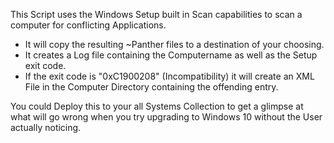 This Script uses the Windows Setup built in Scan capabilities to scan a computer for conflicting Applications.

- It will copy the resulting \~Panther files to a destination of your choosing.
- It creates a Log file containing the Computername as well as the Setup exit code.
- If the exit code is "0xC1900208" (Incompatibility) it will create an XML File in the Computer Directory containing the offending entry.

You could Deploy this to your all Systems Collection to get a glimpse at what will go wrong when you try upgrading to Windows 10 without the User actually noticing.
